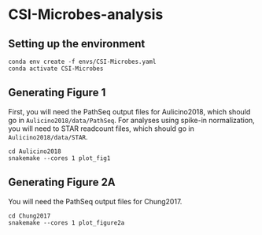 # CSI-Microbes-analysis

## Setting up the environment

```
conda env create -f envs/CSI-Microbes.yaml
conda activate CSI-Microbes
```

## Generating Figure 1

First, you will need the PathSeq output files for Aulicino2018, which should go in `Aulicino2018/data/PathSeq`. For analyses using spike-in normalization, you will need to STAR readcount files, which should go in `Aulicino2018/data/STAR`.

```
cd Aulicino2018
snakemake --cores 1 plot_fig1
```

## Generating Figure 2A

You will need the PathSeq output files for Chung2017.

```
cd Chung2017
snakemake --cores 1 plot_figure2a
```
